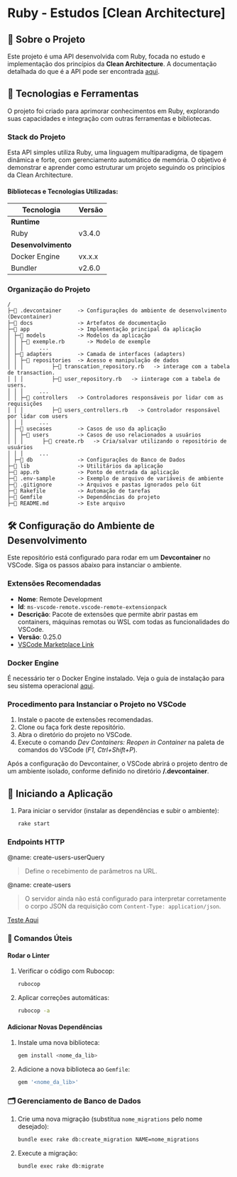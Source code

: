 # Ruby - Estudos [Clean Architecture]

## 📖 Sobre o Projeto
Este projeto é uma API desenvolvida com Ruby, focada no estudo e implementação dos princípios da **Clean Architecture**. A documentação detalhada do que é a API pode ser encontrada [aqui](docs/docs.md).

## 🚀 Tecnologias e Ferramentas
O projeto foi criado para aprimorar conhecimentos em Ruby, explorando suas capacidades e integração com outras ferramentas e bibliotecas.

### Stack do Projeto
Esta API simples utiliza Ruby, uma linguagem multiparadigma, de tipagem dinâmica e forte, com gerenciamento automático de memória. O objetivo é demonstrar e aprender como estruturar um projeto seguindo os princípios da Clean Architecture.

#### Bibliotecas e Tecnologias Utilizadas:
|  Tecnologia           | Versão    |
|-----------------------|-----------|
| **Runtime**           |           |
| Ruby                  | v3.4.0    |
| **Desenvolvimento**   |           |
| Docker Engine         | vx.x.x    |
| Bundler               | v2.6.0    |

### Organização do Projeto

```
/
├─📁 .devcontainer     -> Configurações do ambiente de desenvolvimento (Devcontainer)
├─📁 docs              -> Artefatos de documentação
├─📁 app               -> Implementação principal da aplicação
│ ├─📁 models          -> Modelos da aplicação
│ │ ├─💎 exemple.rb       -> Modelo de exemple
│ │ │     ...
│ ├─📁 adapters        -> Camada de interfaces (adapters)
│ │ ├─📁 repositories  -> Acesso e manipulação de dados
│ │ │         ├─💎 transcation_repository.rb   -> interage com a tabela de transaction.
│ │ │         ├─💎 user_repository.rb   -> iinterage com a tabela de users.
│ │ │     ...
│ │ ├─📁 controllers   -> Controladores responsáveis por lidar com as requisições
│ │ │         ├─💎 users_controllers.rb   -> Controlador responsável por lidar com users
│ │ │     ...
│ ├─📁 usecases        -> Casos de uso da aplicação
│ │ ├─📁 users         -> Casos de uso relacionados a usuários
│ │ │      ├─💎 create.rb   -> Cria/salvar utilizando o repositório de usuários
│ │ │     ...
│ ├─📁 db              -> Configurações do Banco de Dados
├─📁 lib               -> Utilitários da aplicação
├─💎 app.rb            -> Ponto de entrada da aplicação
├─📄 .env-sample       -> Exemplo de arquivo de variáveis de ambiente
├─📄 .gitignore        -> Arquivos e pastas ignorados pelo Git
├─📄 Rakefile          -> Automação de tarefas
├─📄 Gemfile           -> Dependências do projeto
├─📄 README.md         -> Este arquivo
```

## 🛠️ Configuração do Ambiente de Desenvolvimento

Este repositório está configurado para rodar em um **Devcontainer** no VSCode. Siga os passos abaixo para instanciar o ambiente.

### Extensões Recomendadas

- **Nome**: Remote Development
- **Id**: `ms-vscode-remote.vscode-remote-extensionpack`
- **Descrição**: Pacote de extensões que permite abrir pastas em containers, máquinas remotas ou WSL com todas as funcionalidades do VSCode.
- **Versão**: 0.25.0
- [VSCode Marketplace Link](https://marketplace.visualstudio.com/items?itemName=ms-vscode-remote.vscode-remote-extensionpack)

### Docker Engine

É necessário ter o Docker Engine instalado. Veja o guia de instalação para seu sistema operacional [aqui](https://docs.docker.com/engine/install/).

### Procedimento para Instanciar o Projeto no VSCode

1. Instale o pacote de extensões recomendadas.
2. Clone ou faça fork deste repositório.
3. Abra o diretório do projeto no VSCode.
4. Execute o comando _Dev Containers: Reopen in Container_ na paleta de comandos do VSCode (_F1, Ctrl+Shift+P_).

Após a configuração do Devcontainer, o VSCode abrirá o projeto dentro de um ambiente isolado, conforme definido no diretório **/.devcontainer**.

## 🚀 Iniciando a Aplicação

1. Para iniciar o servidor (instalar as dependências e subir o ambiente):
    ```sh
    rake start
    ```

### Endpoints HTTP

@name: create-users-userQuery  
> Define o recebimento de parâmetros na URL.

@name: create-users  
> O servidor ainda não está configurado para interpretar corretamente o corpo JSON da requisição com `Content-Type: application/json`.

[Teste Aqui](routes.http)

### 🔧 Comandos Úteis

#### Rodar o Linter

1. Verificar o código com Rubocop:
    ```sh
    rubocop
    ```

2. Aplicar correções automáticas:
    ```sh
    rubocop -a
    ```

#### Adicionar Novas Dependências

1. Instale uma nova biblioteca:
    ```sh
    gem install <nome_da_lib>
    ```
2. Adicione a nova biblioteca ao `Gemfile`:
    ```ruby
    gem '<nome_da_lib>'
    ```

### 🗂️ Gerenciamento de Banco de Dados

1. Crie uma nova migração (substitua `nome_migrations` pelo nome desejado):
    ```sh
    bundle exec rake db:create_migration NAME=nome_migrations
    ```
2. Execute a migração:
    ```sh
    bundle exec rake db:migrate
    ```
